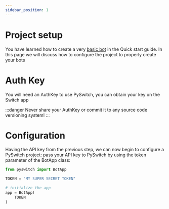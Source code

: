 ```yaml
---
sidebar_position: 1
---
```


# Project setup

You have learned how to create a very [basic bot](../intro) in the Quick start guide. In this page we will discuss
how to configure the project to properly create your bots

# Auth Key

You will need an AuthKey to use PySwitch, you can obtain your key on the Switch app

:::danger
Never share your AuthKey or commit it to any source code versioning system!
:::

# Configuration

Having the API key from the previous step, we can now begin to configure a PySwitch project: pass your API key to PySwitch by using the token parameter of the BotApp class:

```python
from pyswitch import BotApp

TOKEN = "MY SUPER SECRET TOKEN"

# initialize the app
app = BotApp(
    TOKEN
)
```